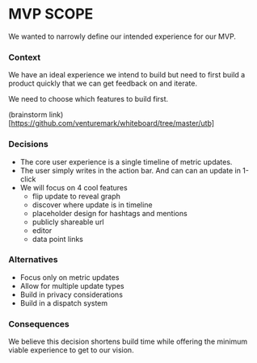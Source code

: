 # MVP SCOPE

We wanted to narrowly define our intended experience for our MVP.


### Context

We have an ideal experience we intend to build but need to first build a product quickly that we can get feedback on and iterate.

We need to choose which features to build first.

(brainstorm link)[https://github.com/venturemark/whiteboard/tree/master/utb]


### Decisions

- The core user experience is a single timeline of metric updates.
- The user simply writes in the action bar. And can can an update in 1-click
- We will focus on 4 cool features
  - flip update to reveal graph
  - discover where update is in timeline
  - placeholder design for hashtags and mentions
  - publicly shareable url
  - editor
  - data point links


### Alternatives

* Focus only on metric updates
* Allow for multiple update types
* Build in privacy considerations
* Build in a dispatch system



### Consequences

We believe this decision shortens build time while offering the minimum viable experience to get to our vision.
